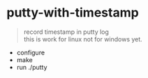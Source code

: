 # putty-with-timestamp
> record timestamp in putty log  
this is work for linux not for windows yet.
- configure
- make
- run ./putty

